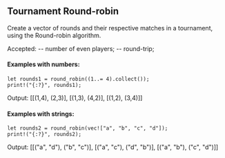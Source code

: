 ## Tournament Round-robin
Create a vector of rounds and their respective matches in a tournament, 
using the Round-robin algorithm.

Accepted:
-- number of even players;
-- round-trip;
 
#### Examples with numbers:
```
let rounds1 = round_robin((1..= 4).collect());
print!("{:?}", rounds1);
```
Output: [[(1,4), (2,3)], [(1,3), (4,2)], [(1,2), (3,4)]]

#### Examples with strings:
```
let rounds2 = round_robin(vec!["a", "b", "c", "d"]);
print!("{:?}", rounds2);
```
Output: [[("a", "d"), ("b", "c")], [("a", "c"), ("d", "b")], [("a", "b"), ("c", "d")]]
